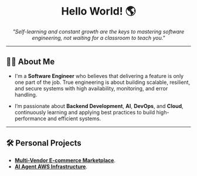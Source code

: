 <h1 align="center">Hello World! 🌎</h1>

<p align="center">
  <i>"Self-learning and constant growth are the keys to mastering software engineering, not waiting for a classroom to teach you."</i>
</p>

---

## 👨‍💻 About Me

- I'm a **Software Engineer** who believes that delivering a feature is only one part of the job. True engineering is about building scalable, resilient, and secure systems with high availability, monitoring, and error handling.

- I’m passionate about **Backend Development**, **AI**, **DevOps**, and **Cloud**, continuously learning and applying best practices to build high-performance and efficient systems.

---

## 🛠️ Personal Projects
- **[Multi-Vendor E-commerce Marketplace](https://github.com/tientrader/Multi-Vendor-E-commerce-Marketplace)**.
- **[AI Agent AWS Infrastructure](https://github.com/tientrader/AI-Agent-AWS-Infrastructure)**.
